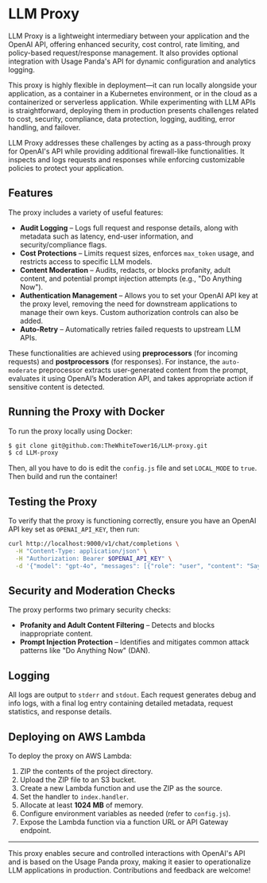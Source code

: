 # LLM Proxy

LLM Proxy is a lightweight intermediary between your application and the OpenAI API, offering enhanced security, cost control, rate limiting, and policy-based request/response management. It also provides optional integration with Usage Panda's API for dynamic configuration and analytics logging.

This proxy is highly flexible in deployment—it can run locally alongside your application, as a container in a Kubernetes environment, or in the cloud as a containerized or serverless application. While experimenting with LLM APIs is straightforward, deploying them in production presents challenges related to cost, security, compliance, data protection, logging, auditing, error handling, and failover.

LLM Proxy addresses these challenges by acting as a pass-through proxy for OpenAI's API while providing additional firewall-like functionalities. It inspects and logs requests and responses while enforcing customizable policies to protect your application. 

## Features

The proxy includes a variety of useful features:

- **Audit Logging** – Logs full request and response details, along with metadata such as latency, end-user information, and security/compliance flags.
- **Cost Protections** – Limits request sizes, enforces `max_token` usage, and restricts access to specific LLM models.
- **Content Moderation** – Audits, redacts, or blocks profanity, adult content, and potential prompt injection attempts (e.g., "Do Anything Now").
- **Authentication Management** – Allows you to set your OpenAI API key at the proxy level, removing the need for downstream applications to manage their own keys. Custom authorization controls can also be added.
- **Auto-Retry** – Automatically retries failed requests to upstream LLM APIs.

These functionalities are achieved using **preprocessors** (for incoming requests) and **postprocessors** (for responses). For instance, the `auto-moderate` preprocessor extracts user-generated content from the prompt, evaluates it using OpenAI’s Moderation API, and takes appropriate action if sensitive content is detected.

## Running the Proxy with Docker

To run the proxy locally using Docker:

```bash
$ git clone git@github.com:TheWhiteTower16/LLM-proxy.git
$ cd LLM-proxy
```

Then, all you have to do is edit the `config.js` file and set `LOCAL_MODE` to `true`. Then build and run the container!

## Testing the Proxy

To verify that the proxy is functioning correctly, ensure you have an OpenAI API key set as `OPENAI_API_KEY`, then run:

```bash
curl http://localhost:9000/v1/chat/completions \
  -H "Content-Type: application/json" \
  -H "Authorization: Bearer $OPENAI_API_KEY" \
  -d '{"model": "gpt-4o", "messages": [{"role": "user", "content": "Say this is a test!"}], "temperature": 0.7}'
```

## Security and Moderation Checks

The proxy performs two primary security checks:

- **Profanity and Adult Content Filtering** – Detects and blocks inappropriate content.
- **Prompt Injection Protection** – Identifies and mitigates common attack patterns like "Do Anything Now" (DAN).

## Logging

All logs are output to `stderr` and `stdout`. Each request generates debug and info logs, with a final log entry containing detailed metadata, request statistics, and response details.

## Deploying on AWS Lambda

To deploy the proxy on AWS Lambda:

1. ZIP the contents of the project directory.
2. Upload the ZIP file to an S3 bucket.
3. Create a new Lambda function and use the ZIP as the source.
4. Set the handler to `index.handler`.
5. Allocate at least **1024 MB** of memory.
6. Configure environment variables as needed (refer to `config.js`).
7. Expose the Lambda function via a function URL or API Gateway endpoint.

---

This proxy enables secure and controlled interactions with OpenAI's API and is based on the Usage Panda proxy, making it easier to operationalize LLM applications in production. Contributions and feedback are welcome!
